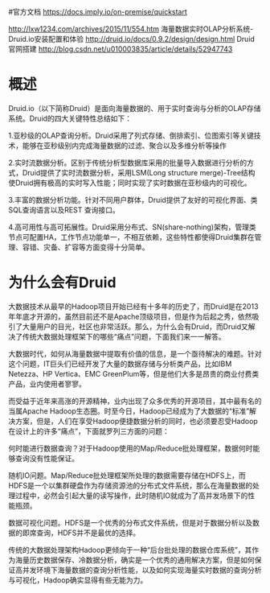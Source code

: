 #官方文档
https://docs.imply.io/on-premise/quickstart

http://lxw1234.com/archives/2015/11/554.htm 海量数据实时OLAP分析系统-Druid.io安装配置和体验
http://druid.io/docs/0.9.2/design/design.html Druid官网搭建
http://blog.csdn.net/u010003835/article/details/52947743
# 概述
Druid.io（以下简称Druid）是面向海量数据的、用于实时查询与分析的OLAP存储系统。Druid的四大关键特性总结如下：

1.亚秒级的OLAP查询分析。Druid采用了列式存储、倒排索引、位图索引等关键技术，能够在亚秒级别内完成海量数据的过滤、聚合以及多维分析等操作

2.实时流数据分析。区别于传统分析型数据库采用的批量导入数据进行分析的方式，Druid提供了实时流数据分析，采用LSM(Long structure merge)-Tree结构使Druid拥有极高的实时写入性能；同时实现了实时数据在亚秒级内的可视化。

3.丰富的数据分析功能。针对不同用户群体，Druid提供了友好的可视化界面、类SQL查询语言以及REST 查询接口。

4.高可用性与高可拓展性。Druid采用分布式、SN(share-nothing)架构，管理类节点可配置HA，工作节点功能单一，不相互依赖，这些特性都使得Druid集群在管理、容错、灾备、扩容等方面变得十分简单。

# 为什么会有Druid
大数据技术从最早的Hadoop项目开始已经有十多年的历史了，而Druid是在2013年年底才开源的，虽然目前还不是Apache顶级项目，但是作为后起之秀，依然吸引了大量用户的目光，社区也非常活跃。那么，为什么会有Druid，而Druid又解决了传统大数据处理框架下的哪些“痛点”问题，下面我们来一一解答。

大数据时代，如何从海量数据中提取有价值的信息，是一个亟待解决的难题。针对这个问题，IT巨头们已经开发了大量的数据存储与分析类产品，比如IBM Netezza、HP Vertica、EMC GreenPlum等，但是他们大多是昂贵的商业付费类产品，业内使用者寥寥。

而受益于近年来高涨的开源精神，业内出现了众多优秀的开源项目，其中最有名的当属Apache Hadoop生态圈。时至今日，Hadoop已经成为了大数据的“标准”解决方案，但是，人们在享受Hadoop便捷数据分析的同时，也必须要忍受Hadoop在设计上的许多“痛点”，下面就罗列三方面的问题：

何时能进行数据查询？对于Hadoop使用的Map/Reduce批处理框架，数据何时能够查询没有性能保证。

随机IO问题。Map/Reduce批处理框架所处理的数据需要存储在HDFS上，而HDFS是一个以集群硬盘作为存储资源池的分布式文件系统，那么在海量数据的处理过程中，必然会引起大量的读写操作，此时随机IO就成为了高并发场景下的性能瓶颈。

数据可视化问题。HDFS是一个优秀的分布式文件系统，但是对于数据分析以及数据的即席查询，HDFS并不是最优的选择。

传统的大数据处理架构Hadoop更倾向于一种“后台批处理的数据仓库系统”，其作为海量历史数据保存、冷数据分析，确实是一个优秀的通用解决方案，但是如何保证高并发环境下海量数据的查询分析性能，以及如何实现海量实时数据的查询分析与可视化，Hadoop确实显得有些无能为力。
